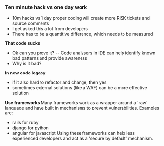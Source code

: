 ### Ten minute hack vs one day work

* 10m hacks vs 1 day proper coding will create more RISK tickets and source comments
* I get asked this a lot from developers
* There has to be a quantitive difference, which needs to be measured

**That code sucks**
- Ok can you prove it?
-- Code analysers in IDE can help identify known bad patterns and provide awareness
- Why is it bad?

**In new code legacy**
- if it also hard to refactor and change, then yes
- sometimes external solutions (like a WAF) can be a more effective solution

**Use frameworks**
Many frameworks work as a wrapper around a 'raw' language and have built in mechanisms to prevent vulnerabilities.
Examples are:
- rails for ruby
- django for python
- angular for javascript
Using these frameworks can help less experienced developers and act as a 'secure by default' mechanism. 
